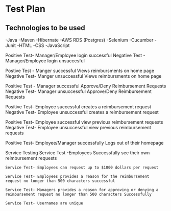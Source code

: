 # Test Plan
## Technologies to be used
-Java
-Maven
-Hibernate
-AWS RDS (Postgres)
-Selenium
-Cucumber
-Junit
-HTML
-CSS
-JavaScript

Positive Test- Manager/Employee login successful 
Negative Test - Manager/Employee login unsuccesful

Postive Test - Manger successful Views reimbursments on home page
Negative Test- Manger unsuccessful Views reimbursments on home page

Positive Test - Manager successful Approve/Deny Reimbursement Requests 
Negative Test-  Manager unsuccessful Approve/Deny Reimbursement Requests 

Positive Test- Employee successful creates a reimbursement request 
Negative Test- Employee unsuccessful creates a reimbursement request

Positive Test- Employee successful view previous reimbursement requests
Negative Test- Employee unsuccessful view previous reimbursement requests

Positive Test- Employee/Manager successfully Logs out of their homepage


Service Testing
    Service Test -Employees Successfully see their own reimbursement requests 

    Service Test- Employees can request up to $1000 dollars per request

    Service Test- Employees provides a reason for the reimbursement request no longer than 500 characters successful

    Service Test- Managers provides a reason for approving or denying a reimbursement request no longer than 500 characters Successfully
    
    Service Test- Usernames are unique
